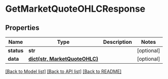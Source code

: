 # GetMarketQuoteOHLCResponse

## Properties
Name | Type | Description | Notes
------------ | ------------- | ------------- | -------------
**status** | **str** |  | [optional] 
**data** | [**dict(str, MarketQuoteOHLC)**](MarketQuoteOHLC.md) |  | [optional] 

[[Back to Model list]](../README.md#documentation-for-models) [[Back to API list]](../README.md#documentation-for-api-endpoints) [[Back to README]](../README.md)


